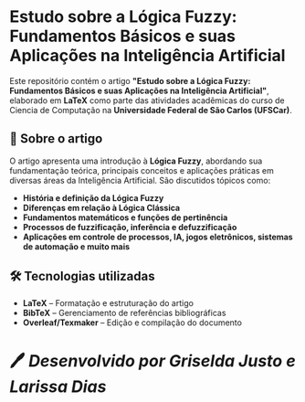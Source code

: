 # Estudo sobre a Lógica Fuzzy: Fundamentos Básicos e suas Aplicações na Inteligência Artificial

Este repositório contém o artigo **"Estudo sobre a Lógica Fuzzy: Fundamentos Básicos e suas Aplicações na Inteligência Artificial"**, elaborado em **LaTeX** como parte das atividades acadêmicas do curso de Ciencia de Computação na **Universidade Federal de São Carlos (UFSCar)**.

## 📄 Sobre o artigo
O artigo apresenta uma introdução à **Lógica Fuzzy**, abordando sua fundamentação teórica, principais conceitos e aplicações práticas em diversas áreas da Inteligência Artificial. São discutidos tópicos como:

- **História e definição da Lógica Fuzzy**  
- **Diferenças em relação à Lógica Clássica**  
- **Fundamentos matemáticos e funções de pertinência**  
- **Processos de fuzzificação, inferência e defuzzificação**  
- **Aplicações em controle de processos, IA, jogos eletrônicos, sistemas de automação e muito mais**  

## 🛠 Tecnologias utilizadas
- **LaTeX** – Formatação e estruturação do artigo  
- **BibTeX** – Gerenciamento de referências bibliográficas  
- **Overleaf/Texmaker** – Edição e compilação do documento

#  🖊 *Desenvolvido por Griselda Justo e Larissa Dias*  
